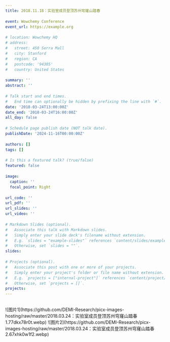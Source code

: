 ```yaml
---
title: 2018.11.18：实验室成员登顶苏州穹窿山踏春

event: Wowchemy Conference
event_url: https://example.org

# location: Wowchemy HQ
# address:
#   street: 450 Serra Mall
#   city: Stanford
#   region: CA
#   postcode: '94305'
#   country: United States

summary: ''
abstract: ''

# Talk start and end times.
#   End time can optionally be hidden by prefixing the line with `#`.
date: '2018-03-24T13:00:00Z'
date_end: '2018-03-24T16:00:00Z'
all_day: false

# Schedule page publish date (NOT talk date).
publishDate: '2024-11-16T00:00:00Z'

authors: []
tags: []

# Is this a featured talk? (true/false)
featured: false

image:
  caption: ''
  focal_point: Right

url_code: ''
url_pdf: ''
url_slides: ''
url_video: ''

# Markdown Slides (optional).
#   Associate this talk with Markdown slides.
#   Simply enter your slide deck's filename without extension.
#   E.g. `slides = "example-slides"` references `content/slides/example-slides.md`.
#   Otherwise, set `slides = ""`.
slides:

# Projects (optional).
#   Associate this post with one or more of your projects.
#   Simply enter your project's folder or file name without extension.
#   E.g. `projects = ["internal-project"]` references `content/project/deep-learning/index.md`.
#   Otherwise, set `projects = []`.
projects:
---
```


<br>
![图片1](https://github.com/DEMI-Research/picx-images-hosting/raw/master/2018.03.24：实验室成员登顶苏州穹窿山踏春1.77dkx78r0t.webp)
![图片2](https://github.com/DEMI-Research/picx-images-hosting/raw/master/2018.03.24：实验室成员登顶苏州穹窿山踏春2.67xhk0w1f2.webp)
